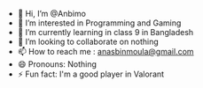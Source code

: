 - 👋 Hi, I’m @Anbimo
- 👀 I’m interested in Programming and Gaming
- 🌱 I’m currently learning in class 9 in Bangladesh
- 💞️ I’m looking to collaborate on nothing
- 📫 How to reach me : anasbinmoula@gmail.com
- 😄 Pronouns: Nothing
- ⚡ Fun fact: I'm a good player in Valorant


<!---
Anbimo/Anbimo is a ✨ special ✨ repository because its `README.md` (this file) appears on your GitHub profile.
You can click the Preview link to take a look at your changes.
--->

